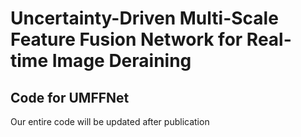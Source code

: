 # Uncertainty-Driven Multi-Scale Feature Fusion Network for Real-time Image Deraining
## Code for UMFFNet
Our entire code will be updated after publication
